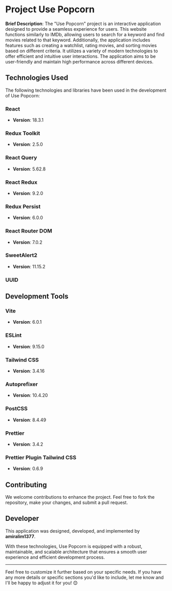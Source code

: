 # Project Use Popcorn

**Brief Description**:
The "Use Popcorn" project is an interactive application designed to provide a seamless experience for users. This website functions similarly to IMDb, allowing users to search for a keyword and find movies related to that keyword. Additionally, the application includes features such as creating a watchlist, rating movies, and sorting movies based on different criteria. It utilizes a variety of modern technologies to offer efficient and intuitive user interactions. The application aims to be user-friendly and maintain high performance across different devices.

## Technologies Used

The following technologies and libraries have been used in the development of Use Popcorn:

### React

- **Version**: 18.3.1

### Redux Toolkit

- **Version**: 2.5.0

### React Query

- **Version**: 5.62.8

### React Redux

- **Version**: 9.2.0

### Redux Persist

- **Version**: 6.0.0

### React Router DOM

- **Version**: 7.0.2

### SweetAlert2

- **Version**: 11.15.2

### UUID

## Development Tools

### Vite

- **Version**: 6.0.1

### ESLint

- **Version**: 9.15.0

### Tailwind CSS

- **Version**: 3.4.16

### Autoprefixer

- **Version**: 10.4.20

### PostCSS

- **Version**: 8.4.49

### Prettier

- **Version**: 3.4.2

### Prettier Plugin Tailwind CSS

- **Version**: 0.6.9

## Contributing

We welcome contributions to enhance the project. Feel free to fork the repository, make your changes, and submit a pull request.

## Developer

This application was designed, developed, and implemented by **amiralim1377**.

With these technologies, Use Popcorn is equipped with a robust, maintainable, and scalable architecture that ensures a smooth user experience and efficient development process.

---

Feel free to customize it further based on your specific needs. If you have any more details or specific sections you'd like to include, let me know and I'll be happy to adjust it for you! 😊
